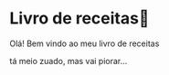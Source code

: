 # Livro de receitas:cake:

Olá! Bem vindo ao meu livro de receitas

tá meio zuado, mas vai piorar...